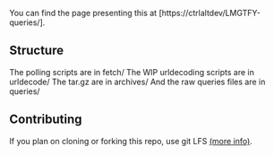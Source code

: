 You can find the page presenting this at [https://ctrlaltdev/LMGTFY-queries/].

## Structure

The polling scripts are in fetch/
The WIP urldecoding scripts are in urldecode/
The tar.gz are in archives/
And the raw queries files are in queries/

## Contributing

If you plan on cloning or forking this repo, use git LFS [(more info)](https://git-lfs.github.com/).
